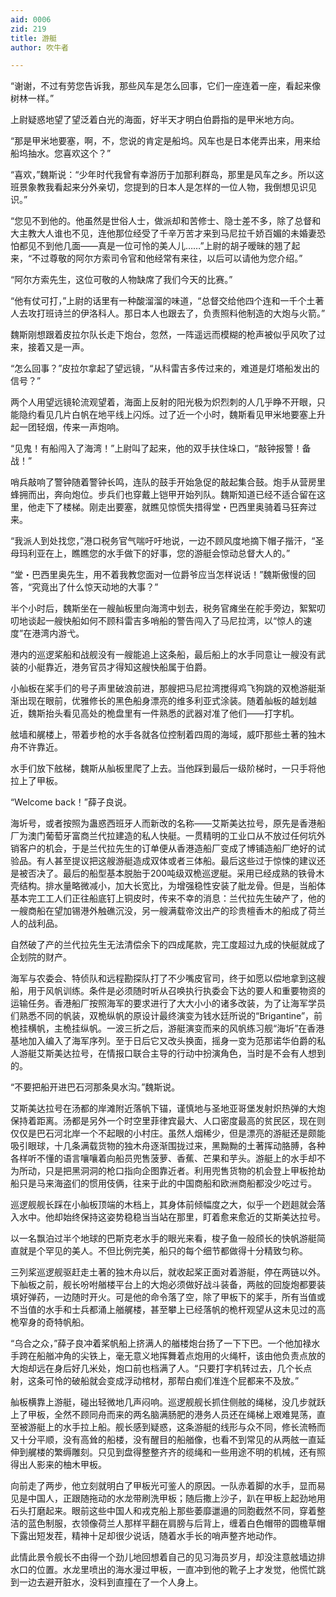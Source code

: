 ```yaml
---
aid: 0006
zid: 219
title: 游艇
author: 吹牛者

---
```




  “谢谢，不过有劳您告诉我，那些风车是怎么回事，它们一座连着一座，看起来像树林一样。”

  上尉疑惑地望了望泛着白光的海面，好半天才明白伯爵指的是甲米地方向。

  “那是甲米地要塞，啊，不，您说的肯定是船坞。风车也是日本佬弄出来，用来给船坞抽水。您喜欢这个？”

  “喜欢，”魏斯说：“少年时代我曾有幸游历于加那利群岛，那里是风车之乡。所以这班景象教我看起来分外亲切，您提到的日本人是怎样的一位人物，我倒想见识见识。”

  “您见不到他的。他虽然是世俗人士，做派却和苦修士、隐士差不多，除了总督和大主教大人谁也不见，连他那位经受了千辛万苦才来到马尼拉千娇百媚的未婚妻恐怕都见不到他几面——真是一位可怜的美人儿……”上尉的胡子暧昧的翘了起来，“不过尊敬的阿尔方索司令官和他经常有来往，以后可以请他为您介绍。”

  “阿尔方索先生，这位可敬的人物缺席了我们今天的比赛。”

  “他有仗可打，”上尉的话里有一种酸溜溜的味道，“总督交给他四个连和一千个土著人去攻打班诗兰的伊洛科人。那日本人也跟去了，负责照料他制造的大炮与火箭。”

  魏斯刚想跟着皮拉尔队长走下炮台，忽然，一阵遥远而模糊的枪声被似乎风吹了过来，接着又是一声。

  “怎么回事？”皮拉尔拿起了望远镜，“从科雷吉多传过来的，难道是灯塔船发出的信号？”

  两个人用望远镜轮流观望着，海面上反射的阳光极为炽烈刺的人几乎睁不开眼，只能隐约看见几片白帆在地平线上闪烁。过了近一个小时，魏斯看见甲米地要塞上升起一团轻烟，传来一声炮响。

  “见鬼！有船闯入了海湾！”上尉叫了起来，他的双手扶住垛口，“敲钟报警！备战！”

  哨兵敲响了警钟随着警钟长鸣，连队的鼓手开始急促的敲起集合鼓。炮手从营房里蜂拥而出，奔向炮位。步兵们也穿戴上铠甲开始列队。魏斯知道已经不适合留在这里，他走下了楼梯。刚走出要塞，就瞧见惊慌失措得堂・巴西里奥骑着马狂奔过来。

  “我派人到处找您，”港口税务官气喘吁吁地说，一边不顾风度地摘下帽子揩汗，“圣母玛利亚在上，瞧瞧您的水手做下的好事，您的游艇会惊动总督大人的。”

  “堂・巴西里奥先生，用不着我教您面对一位爵爷应当怎样说话！”魏斯傲慢的回答，“究竟出了什么惊天动地的大事？”

  半个小时后，魏斯坐在一艘舢板里向海湾中划去，税务官瘫坐在舵手旁边，絮絮叨叨地谈起一艘快船如何不顾科雷吉多哨船的警告闯入了马尼拉湾，以“惊人的速度”在港湾内游弋。

  港内的巡逻桨船和战舰没有一艘能追上这条船，最后船上的水手同意让一艘没有武装的小艇靠近，港务官员才得知这艘快船属于伯爵。

  小舢板在桨手们的号子声里破浪前进，那艘把马尼拉湾搅得鸡飞狗跳的双桅游艇渐渐出现在眼前，优雅修长的黑色船身漂亮的维多利亚式涂装。随着舢板的越划越近，魏斯抬头看见高处的桅盘里有一件熟悉的武器对准了他们——打字机。

  舷墙和艉楼上，带着步枪的水手各就各位控制着四周的海域，威吓那些土著的独木舟不许靠近。

  水手们放下舷梯，魏斯从舢板里爬了上去。当他踩到最后一级阶梯时，一只手将他拉上了甲板。

  “Welcome back！”薛子良说。

  海圻号，或者按照为蛊惑西班牙人而新改的名称――艾斯美达拉号，原先是香港船厂为澳门葡萄牙富商兰代拉建造的私人快艇。一贯精明的工业口从不放过任何坑外销客户的机会，于是兰代拉先生的订单便从香港造船厂变成了博铺造船厂绝好的试验品。有人甚至提议把这艘游艇造成双体或者三体船。最后这些过于惊悚的建议还是被否决了。最后的船型基本脱胎于200吨级双桅巡逻艇。采用已经成熟的铁骨木壳结构。排水量略微减小，加大长宽比，为增强稳性安装了舭龙骨。但是，当船体基本完工工人们正往船底钉上铜皮时，传来不幸的消息：兰代拉先生破产了，他的一艘商船在望加锡港外触礁沉没，另一艘满载帝汶出产的珍贵檀香木的船成了荷兰人的战利品。

  自然破了产的兰代拉先生无法清偿余下的四成尾款，完工度超过九成的快艇就成了企划院的财产。

  海军与农委会、特侦队和远程勘探队打了不少嘴皮官司，终于如愿以偿地拿到这艘船，用于风帆训练。条件是必须随时听从召唤执行执委会下达的要人和重要物资的运输任务。香港船厂按照海军的要求进行了大大小小的诸多改装，为了让海军学员们熟悉不同的帆装，双桅纵帆的原设计最终演变为钱水廷所说的“Brigantine”，前桅挂横帆，主桅挂纵帆。一波三折之后，游艇演变而来的风帆练习舰“海圻”在香港基地加入编入了海军序列。至于日后它又改头换面，摇身一变为范那诺华伯爵的私人游艇艾斯美达拉号，在情报口联合主导的行动中扮演角色，当时是不会有人想到的。

  “不要把船开进巴石河那条臭水沟。”魏斯说。

  艾斯美达拉号在汤都的岸滩附近落帆下锚，谨慎地与圣地亚哥堡发射炽热弹的大炮保持着距离。汤都是另外一个时空里菲律宾最大、人口密度最高的贫民区，现在则仅仅是巴石河北岸一个不起眼的小村庄。虽然人烟稀少，但是漂亮的游艇还是颇能吸引眼球，十几条满载货物的独木舟逐渐围拢过来，黑黝黝的土著挥动胳膊，各种各样听不懂的语言嚷嚷着向船员兜售菠萝、香蕉、芒果和芋头。游艇上的水手却不为所动，只是把黑洞洞的枪口指向企图靠近者。利用兜售货物的机会登上甲板抢劫船只是马来海盗们的惯用伎俩，往来于此的中国商船和欧洲商船都没少吃过亏。

  巡逻舰舰长踩在小舢板顶端的木档上，其身体前倾幅度之大，似乎一个趔趄就会落入水中。他却始终保持这姿势稳稳当当站在那里，盯着愈来愈近的艾斯美达拉号。

  以一名飘泊过半个地球的巴斯克老水手的眼光来看，梭子鱼一般颀长的快帆游艇简直就是个罕见的美人。不但比例完美，船只的每个细节都做得十分精致匀称。

  三列桨巡逻舰驱赶走土著的独木舟以后，就收起桨正面对着游艇，停在两链以外。下舢板之前，舰长吩咐艏楼平台上的大炮必须做好战斗装备，两舷的回旋炮都要装填好弹药，一边随时开火。可是他的命令落了空，除了甲板下的桨手，所有当值或不当值的水手和士兵都涌上艏艉楼，甚至攀上已经落帆的桅杆观望从这未见过的高桅窄身的奇特帆船。

  “乌合之众，”薛子良冲着桨帆船上挤满人的艏楼炮台扬了一下下巴。一个他加禄水手跨在船艏冲角的尖铁上，毫无意义地挥舞着点炮用的火绳杆，该由他负责点放的大炮却远在身后好几米处，炮口前也档满了人。“只要打字机转过去，几个长点射，这条可怜的破船就会变成浮动棺材，那帮白痴们准连个屁都来不及放。”

  舢板横靠上游艇，碰出轻微地几声闷响。巡逻舰舰长抓住侧舷的绳梯，没几步就跃上了甲板，全然不顾同舟而来的两名脑满肠肥的港务人员还在绳梯上艰难晃荡，直至被游艇上的水手拉上船。舰长感到疑惑，这条游艇的线形与众不同，修长流畅而又十分平顺，没有高耸的船楼，没有醒目的船艏像，也看不到常见的从两舷一直延伸到艉楼的繁缛雕刻。只见到盘得整整齐齐的缆绳和一些用途不明的机械，还有照得出人影来的柚木甲板。

  向前走了两步，他立刻就明白了甲板光可鉴人的原因。一队赤着脚的水手，显而易见是中国人，正跟随拖动的水龙带刷洗甲板；随后撒上沙子，趴在甲板上起劲地用石头打磨起来。眼前这些中国人和戎克船上那些萎靡邋遢的同胞截然不同，穿着整洁的蓝色制服，衣领像荷兰人那样平翻在肩膀与后背上，缠着白色帽带的圆檐草帽下露出短发茬，精神十足却很少说话，随着水手长的哨声整齐地动作。

  此情此景令舰长不由得一个劲儿地回想着自己的见习海员岁月，却没注意舷墙边排水口的位置。水龙里喷出的海水漫过甲板，一直冲到他的靴子上才发觉，他慌忙跳到一边去避开脏水，没料到直撞在了一个人身上。




